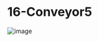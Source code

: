 # 16-Conveyor5
![image](https://user-images.githubusercontent.com/6564727/187241186-d9746390-6910-47e6-885a-23593ba93c56.png)
